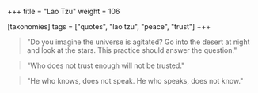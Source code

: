+++
title = "Lao Tzu"
weight = 106

[taxonomies]
tags = ["quotes", "lao tzu", "peace", "trust"]
+++

> "Do you imagine the universe is agitated? Go into the desert at night and
> look at the stars. This practice should answer the question."

> "Who does not trust enough will not be trusted."

> "He who knows, does not speak. He who speaks, does not know."
